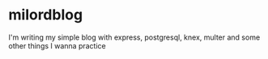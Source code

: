 # milordblog
I'm writing my simple blog with express, postgresql, knex, multer and some other things I wanna practice
